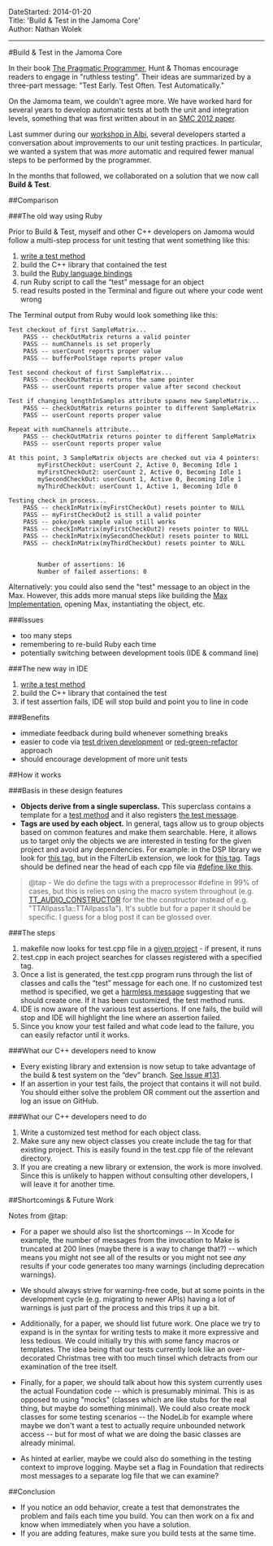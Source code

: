 DateStarted: 2014-01-20  
Title:	'Build & Test in the Jamoma Core'	
Author:	Nathan Wolek	  

---

#Build & Test in the Jamoma Core

In their book [The Pragmatic Programmer](http://pragprog.com/the-pragmatic-programmer), Hunt & Thomas encourage readers to engage in "ruthless testing". Their ideas are summarized by a three-part message: "Test Early. Test Often. Test Automatically." 

On the Jamoma team, we couldn't agree more. We have worked hard for several years to develop automatic tests at both the unit and integration levels, something that was first written about in an [SMC 2012 paper](http://jamoma.org/publications/attachments/smc2012-testing.pdf). 

Last summer during our [workshop in Albi](http://www.gmea.net/activite/recherche/colloques/jamoma.htm), several developers started a conversation about improvements to our unit testing practices. In particular, we wanted a system that was *more* automatic and required fewer manual steps to be performed by the programmer.

In the months that followed, we collaborated on a solution that we now call **Build & Test**.

##Comparison

###The old way using Ruby

Prior to Build & Test, myself and other C++ developers on Jamoma would follow a multi-step process for unit testing that went something like this:

1. [write a test method](http://api.jamoma.org/chapter_unittesting.html#chapter_unittesting_writingtests) 
2. build the C++ library that contained the test
3. build the [Ruby language bindings](https://github.com/jamoma/JamomaRuby) 
4. run Ruby script to call the “test” message for an object
5. read results posted in the Terminal and figure out where your code went wrong

The Terminal output from Ruby would look something like this:

	Test checkout of first SampleMatrix...
		PASS -- checkOutMatrix returns a valid pointer
		PASS -- numChannels is set properly
		PASS -- userCount reports proper value
		PASS -- bufferPoolStage reports proper value
		
	Test second checkout of first SampleMatrix...
		PASS -- checkOutMatrix returns the same pointer
		PASS -- userCount reports proper value after second checkout
		
	Test if changing lengthInSamples attribute spawns new SampleMatrix...
		PASS -- checkOutMatrix returns pointer to different SampleMatrix
		PASS -- userCount reports proper value
		
	Repeat with numChannels attribute...
		PASS -- checkOutMatrix returns pointer to different SampleMatrix
		PASS -- userCount reports proper value
		
	At this point, 3 SampleMatrix objects are checked out via 4 pointers:
			myFirstCheckOut: userCount 2, Active 0, Becoming Idle 1
			myFirstCheckOut2: userCount 2, Active 0, Becoming Idle 1
			mySecondCheckOut: userCount 1, Active 0, Becoming Idle 1
			myThirdCheckOut: userCount 1, Active 1, Becoming Idle 0
		
	Testing check in process...
		PASS -- checkInMatrix(myFirstCheckOut) resets pointer to NULL
		PASS -- myFirstCheckOut2 is still a valid pointer
		PASS -- poke/peek sample value still works
		PASS -- checkInMatrix(myFirstCheckOut2) resets pointer to NULL
		PASS -- checkInMatrix(mySecondCheckOut) resets pointer to NULL
		PASS -- checkInMatrix(myThirdCheckOut) resets pointer to NULL
		

			Number of assertions: 16
			Number of failed assertions: 0


Alternatively: you could also send the "test" message to an object in the Max. However, this adds more manual steps like building the [Max Implementation](https://github.com/jamoma/JamomaMax), opening Max, instantiating the object, etc.

###Issues

* too many steps 
* remembering to re-build Ruby each time 
* potentially switching between development tools (IDE & command line)

###The new way in IDE

1. [write a test method](http://api.jamoma.org/chapter_unittesting.html#chapter_unittesting_writingtests) 
2. build the C++ library that contained the test
3. if test assertion fails, IDE will stop build and point you to line in code

###Benefits

* immediate feedback during build whenever something breaks 
* easier to code via [test driven development](http://en.wikipedia.org/wiki/Test-driven_development) or [red-green-refactor](http://www.jamesshore.com/Blog/Red-Green-Refactor.html) approach 
* should encourage development of more unit tests

##How it works

###Basis in these design features

* **Objects derive from a single superclass.** This superclass contains a template for a [test method](https://github.com/jamoma/JamomaCore/blob/dev/Foundation/library/includes/TTDataObjectBase.h#L120) and it also registers [the test message](https://github.com/jamoma/JamomaCore/blob/dev/Foundation/library/source/TTDataObjectBase.cpp#L38).
* **Tags are used by each object.** In general, tags allow us to group objects based on common features and make them searchable. Here, it allows us to target only the objects we are interested in testing for the given project and avoid any dependencies. For example: in the DSP library we look for [this tag](https://github.com/jamoma/JamomaCore/blob/dev/Foundation/library/source/TTDataObjectBase.cpp#L38), but in the FilterLib extension, we look for [this tag](https://github.com/jamoma/JamomaCore/blob/dev/DSP/extensions/FilterLib/test.cpp#L25). Tags should be defined near the head of each cpp file via [\#define like this](https://github.com/jamoma/JamomaCore/blob/dev/DSP/extensions/FilterLib/source/TTHalfband9.cpp#L13). 
> @tap - We do define the tags with a preprocessor #define in 99% of cases, but this is relies on using the macro system throughout (e.g. [TT_AUDIO_CONSTRUCTOR](https://github.com/jamoma/JamomaCore/blob/master/DSP/library/includes/TTDSP.h#L49) for the the constructor instead of e.g. "TTAllpass1a::TTAllpass1a").  It's subtle but for a paper it should be specific.  I guess for a blog post it can be glossed over. 

###The steps

1. makefile now looks for test.cpp file in a [given project](https://github.com/jamoma/JamomaCore/blob/dev/Shared/jamomalib.rb#L1708) - if present, it runs 
2. test.cpp in each project searches for classes registered with a specified tag. 
3. Once a list is generated, the test.cpp program runs through the list of classes and calls the “test” message for each one. If no customized test method is specified, we get a [harmless message](https://github.com/jamoma/JamomaCore/blob/dev/Foundation/library/includes/TTDataObjectBase.h#L126) suggesting that we should create one. If it has been customized, the test method runs. 
4. IDE is now aware of the various test assertions. If one fails, the build will stop and IDE will highlight the line where an assertion failed. 
5. Since you know your test failed and what code lead to the failure, you can easily refactor until it works.


###What our C++ developers need to know

* Every existing library and extension is now setup to take advantage of the build & test system on the “dev” branch. [See Issue \#131](https://github.com/jamoma/JamomaCore/issues/131). 
* If an assertion in your test fails, the project that contains it will not build. You should either solve the problem OR comment out the assertion and log an issue on GitHub.

###What our C++ developers need to do

1. Write a customized test method for each object class. 
2. Make sure any new object classes you create include the tag for that existing project. This is easily found in the test.cpp file of the relevant directory. 
3. If you are creating a new library or extension, the work is more involved. Since this is unlikely to happen without consulting other developers, I will leave it for another time.

##Shortcomings & Future Work

Notes from @tap:

* For a paper we should also list the shortcomings -- In Xcode for example, the number of messages from the invocation to Make is truncated at 200 lines (maybe there is a way to change that?) -- which means you might not see all of the results or you might not see *any* results if your code generates too many warnings (including deprecation warnings).

* We should always strive for warning-free code, but at some points in the development cycle (e.g. migrating to newer APIs) having a lot of warnings is just part of the process and this trips it up a bit.

* Additionally, for a paper, we should list future work.  One place we try to expand is in the syntax for writing tests to make it more expressive and less tedious.  We could initially try this with some fancy macros or templates.  The idea being that our tests currently look like an over-decorated Christmas tree with too much tinsel which detracts from our examination of the tree itself.

* Finally, for a paper, we should talk about how this system currently uses the actual Foundation code -- which is presumably minimal.  This is as opposed to using "mocks" (classes which are like stubs for the real thing, but maybe do something minimal).  We could also create mock classes for some testing scenarios -- the NodeLib for example where maybe we don't want a test to actually require unbounded network access -- but for most of what we are doing the basic classes are already minimal.

* As hinted at earlier, maybe we could also do something in the testing context to improve logging.  Maybe set a flag in Foundation that redirects most messages to a separate log file that we can examine?

##Conclusion

* If you notice an odd behavior, create a test that demonstrates the problem and fails each time you build. You can then work on a fix and know when immediately when you have a solution. 
* If you are adding features, make sure you build tests at the same time.
